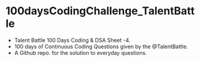 # 100daysCodingChallenge_TalentBattle
- Talent Battle 100 Days Coding & DSA Sheet -4.
- 100 days of Continuous Coding Questions given by the @TalentBattle.
- A Github repo. for the solution to everyday questions.
